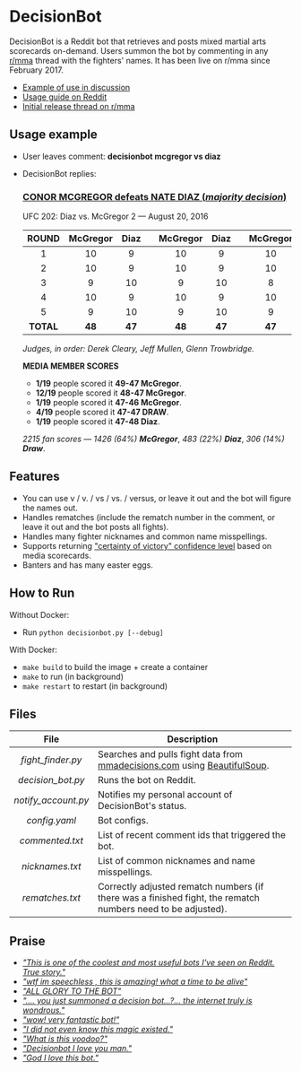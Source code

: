 # DecisionBot

DecisionBot is a Reddit bot that retrieves and posts mixed martial arts scorecards on-demand. Users summon the bot by commenting in any [r/mma](https://www.reddit.com/r/mma) thread with the fighters' names. It has been live on r/mma since February 2017.

* [Example of use in discussion](https://www.reddit.com/r/MMA/comments/616fhz/coach_del_fierro_says_exchamp_dominick_cruz_is/dfc7ose)
* [Usage guide on Reddit](https://www.reddit.com/r/bottesting/comments/606f58/decisionbot_usage_examples/)
* [Initial release thread on r/mma](https://www.reddit.com/r/MMA/comments/5vy9cc/decisionbot_new_rmma_bot_that_posts_decision/)

## Usage example
* User leaves comment: **decisionbot mcgregor vs diaz**
* DecisionBot replies:

    ### [**CONOR MCGREGOR defeats NATE DIAZ** (*majority decision*)](http://mmadecisions.com/decision/7244/fight)

    UFC 202: Diaz vs. McGregor 2 — August 20, 2016

    ROUND|McGregor|Diaz| |McGregor|Diaz| |McGregor|Diaz
    :-:|:-:|:-:|:-:|:-:|:-:|:-:|:-:|:-:
    1|10|9| |10|9| |10|9
    2|10|9| |10|9| |10|9
    3|9|10| |9|10| |8|10
    4|10|9| |10|9| |10|9
    5|9|10| |9|10| |9|10
    **TOTAL**|**48**|**47**| |**48**|**47**| |**47**|**47**

    *Judges, in order: Derek Cleary, Jeff Mullen, Glenn Trowbridge.*

    **MEDIA MEMBER SCORES**

    * **1/19** people scored it **49-47 McGregor**.
    * **12/19** people scored it **48-47 McGregor**.
    * **1/19** people scored it **47-46 McGregor**.
    * **4/19** people scored it **47-47 DRAW**.
    * **1/19** people scored it **47-48 Diaz**.

    *2215 fan scores* — *1426 (64%)* ***McGregor***, *483 (22%)* ***Diaz***, *306 (14%)* ***Draw***.

## Features
* You can use v / v. / vs / vs. / versus, or leave it out and the bot will figure the names out.
* Handles rematches (include the rematch number in the comment, or leave it out and the bot posts all fights).
* Handles many fighter nicknames and common name misspellings.
* Supports returning ["certainty of victory" confidence level](https://www.reddit.com/r/DecisionBot/comments/9p4xc7/confidence_level_explanation/) based on media scorecards.
* Banters and has many easter eggs.

## How to Run

Without Docker:
* Run `python decisionbot.py [--debug]`

With Docker:
* `make build` to build the image + create a container
* `make` to run (in background)
* `make restart` to restart (in background)

## Files
File|Description
:-:|---
*fight_finder.py*|Searches and pulls fight data from [mmadecisions.com](http://mmadecisions.com/) using [BeautifulSoup](https://www.crummy.com/software/BeautifulSoup/bs4/doc/).
*decision_bot.py*|Runs the bot on Reddit.
*notify_account.py*|Notifies my personal account of DecisionBot's status.
*config.yaml*|Bot configs.
*commented.txt*|List of recent comment ids that triggered the bot.
*nicknames.txt*|List of common nicknames and name misspellings.
*rematches.txt*|Correctly adjusted rematch numbers (if there was a finished fight, the rematch numbers need to be adjusted).

## Praise
* *["This is one of the coolest and most useful bots I've seen on Reddit. True story."](https://www.reddit.com/r/MMA/comments/6656t9/this_legend_returns_saturday/dgfyzqz/?context=3)*
* *["wtf im speechless , this is amazing! what a time to be alive"](https://www.reddit.com/r/MMA/comments/6656t9/this_legend_returns_saturday/dgg06i6/?context=10000)*
* *["ALL GLORY TO THE BOT"](https://www.reddit.com/r/MMA/comments/636xw6/video_gsp_dominates_jon_fitch_for_5_rounds_in_one/dfs9tnq/?context=10000)*
* *[".... you just summoned a decision bot...?... the internet truly is wondrous."](https://www.reddit.com/r/MMA/comments/63ars2/aldo_vs_holloway_ufc_212/dfsu96p/?context=10000)*
* *["wow! very fantastic bot!"](https://www.reddit.com/r/MMA/comments/61rwx9/al_iaquinta_happy_to_be_past_contract/dfgu15j/?context=3)*
* *["I did not even know this magic existed."](https://www.reddit.com/r/MMA/comments/5yrbbo/official_general_discussion_thread_march_11_2017/desorq1/?context=3)*
* *["What is this voodoo?"](https://www.reddit.com/r/MMA/comments/5xl567/official_ufc_209_woodley_vs_thompson_2_live/deixg9v/?context=10000)*
* *["Decisionbot I love you man."](https://www.reddit.com/r/MMA/comments/5xcqnu/nate_diaz_was_considered_as_a_late_replacement_to/deh4azr/?context=3)*
* *["God I love this bot."](https://www.reddit.com/r/MMA/comments/5x1lk6/official_general_discussion_thread_march_02_2017/deflghh/?context=3)*
